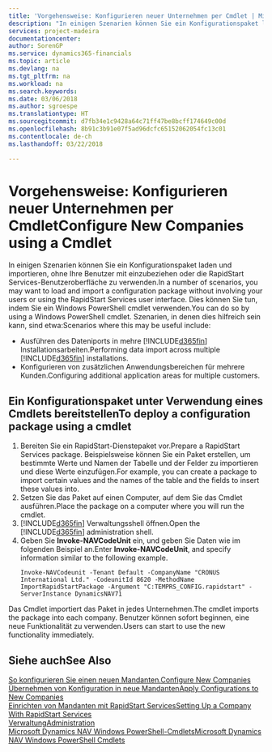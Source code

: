 ```yaml
---
title: 'Vorgehensweise: Konfigurieren neuer Unternehmen per Cmdlet | Microsoft Docs'
description: "In einigen Szenarien können Sie ein Konfigurationspaket laden und importieren, ohne Ihre Benutzer mit einzubeziehen oder die RapidStart Services-Benutzeroberfläche zu verwenden. Dies können Sie tun, indem Sie ein Windows PowerShell cmdlet  verwenden."
services: project-madeira
documentationcenter: 
author: SorenGP
ms.service: dynamics365-financials
ms.topic: article
ms.devlang: na
ms.tgt_pltfrm: na
ms.workload: na
ms.search.keywords: 
ms.date: 03/06/2018
ms.author: sgroespe
ms.translationtype: HT
ms.sourcegitcommit: d7fb34e1c9428a64c71ff47be8bcff174649c00d
ms.openlocfilehash: 8b91c3b91e07f5ad96dcfc65152062054fc13c01
ms.contentlocale: de-ch
ms.lasthandoff: 03/22/2018

---
```

# <a name="configure-new-companies-using-a-cmdlet"></a><span data-ttu-id="637a3-104">Vorgehensweise: Konfigurieren neuer Unternehmen per Cmdlet</span><span class="sxs-lookup"><span data-stu-id="637a3-104">Configure New Companies using a Cmdlet</span></span>
<span data-ttu-id="637a3-105">In einigen Szenarien können Sie ein Konfigurationspaket laden und importieren, ohne Ihre Benutzer mit einzubeziehen oder die RapidStart Services-Benutzeroberfläche zu verwenden.</span><span class="sxs-lookup"><span data-stu-id="637a3-105">In a number of scenarios, you may want to load and import a configuration package without involving your users or using the RapidStart Services user interface.</span></span> <span data-ttu-id="637a3-106">Dies können Sie tun, indem Sie ein Windows PowerShell cmdlet  verwenden.</span><span class="sxs-lookup"><span data-stu-id="637a3-106">You can do so by using a Windows PowerShell cmdlet.</span></span> <span data-ttu-id="637a3-107">Szenarien, in denen dies hilfreich sein kann, sind etwa:</span><span class="sxs-lookup"><span data-stu-id="637a3-107">Scenarios where this may be useful include:</span></span>  

- <span data-ttu-id="637a3-108">Ausführen des Dateniports in mehre  [!INCLUDE[d365fin](includes/d365fin_md.md)] Installationsarbeiten.</span><span class="sxs-lookup"><span data-stu-id="637a3-108">Performing data import across multiple [!INCLUDE[d365fin](includes/d365fin_md.md)] installations.</span></span>
- <span data-ttu-id="637a3-109">Konfigurieren von zusätzlichen Anwendungsbereichen für mehrere Kunden.</span><span class="sxs-lookup"><span data-stu-id="637a3-109">Configuring additional application areas for multiple customers.</span></span>  

## <a name="to-deploy-a-configuration-package-using-a-cmdlet"></a><span data-ttu-id="637a3-110">Ein Konfigurationspaket unter Verwendung eines Cmdlets bereitstellen</span><span class="sxs-lookup"><span data-stu-id="637a3-110">To deploy a configuration package using a cmdlet</span></span>  

1. <span data-ttu-id="637a3-111">Bereiten Sie ein RapidStart-Dienstepaket vor.</span><span class="sxs-lookup"><span data-stu-id="637a3-111">Prepare a RapidStart Services package.</span></span> <span data-ttu-id="637a3-112">Beispielsweise können Sie ein Paket erstellen, um bestimmte Werte und Namen der Tabelle und der Felder zu importieren und diese Werte einzufügen.</span><span class="sxs-lookup"><span data-stu-id="637a3-112">For example, you can create a package to import certain values and the names of the table and the fields to insert these values into.</span></span>  
2. <span data-ttu-id="637a3-113">Setzen Sie das Paket auf einen Computer, auf dem Sie das Cmdlet ausführen.</span><span class="sxs-lookup"><span data-stu-id="637a3-113">Place the package on a computer where you will run the cmdlet.</span></span>  
3. <span data-ttu-id="637a3-114">[!INCLUDE[d365fin](includes/d365fin_md.md)] Verwaltungsshell öffnen.</span><span class="sxs-lookup"><span data-stu-id="637a3-114">Open the [!INCLUDE[d365fin](includes/d365fin_md.md)] administration shell.</span></span>  
4. <span data-ttu-id="637a3-115">Geben Sie **Invoke-NAVCodeUnit** ein, und geben Sie Daten wie im folgenden Beispiel an.</span><span class="sxs-lookup"><span data-stu-id="637a3-115">Enter **Invoke-NAVCodeUnit**, and specify information similar to the following example.</span></span>  
    ```  
    Invoke-NAVCodeunit -Tenant Default -CompanyName "CRONUS International Ltd." -CodeunitId 8620 -MethodName ImportRapidStartPackage -Argument "C:TEMPRS_CONFIG.rapidstart" -ServerInstance DynamicsNAV71  

    ```
<span data-ttu-id="637a3-116">Das Cmdlet importiert das Paket in jedes Unternehmen.</span><span class="sxs-lookup"><span data-stu-id="637a3-116">The cmdlet imports the package into each company.</span></span> <span data-ttu-id="637a3-117">Benutzer können sofort beginnen, eine neue Funktionalität zu verwenden.</span><span class="sxs-lookup"><span data-stu-id="637a3-117">Users can start to use the new functionality immediately.</span></span>  

## <a name="see-also"></a><span data-ttu-id="637a3-118">Siehe auch</span><span class="sxs-lookup"><span data-stu-id="637a3-118">See Also</span></span>  
[<span data-ttu-id="637a3-119">So konfigurieren Sie einen neuen Mandanten.</span><span class="sxs-lookup"><span data-stu-id="637a3-119">Configure New Companies</span></span>](admin-how-to-configure-new-companies.md)  
[<span data-ttu-id="637a3-120">Übernehmen von Konfiguration in neue Mandanten</span><span class="sxs-lookup"><span data-stu-id="637a3-120">Apply Configurations to New Companies</span></span>](admin-apply-configuration-to-new-companies.md)  
[<span data-ttu-id="637a3-121">Einrichten von Mandanten mit RapidStart Services</span><span class="sxs-lookup"><span data-stu-id="637a3-121">Setting Up a Company With RapidStart Services</span></span>](admin-set-up-a-company-with-rapidstart.md)  
[<span data-ttu-id="637a3-122">Verwaltung</span><span class="sxs-lookup"><span data-stu-id="637a3-122">Administration</span></span>](admin-setup-and-administration.md)  
[<span data-ttu-id="637a3-123">Microsoft Dynamics NAV Windows PowerShell-Cmdlets</span><span class="sxs-lookup"><span data-stu-id="637a3-123">Microsoft Dynamics NAV Windows PowerShell Cmdlets</span></span>](/dynamics-nav/microsoft-dynamics-nav-windows-powershell-cmdlets)

